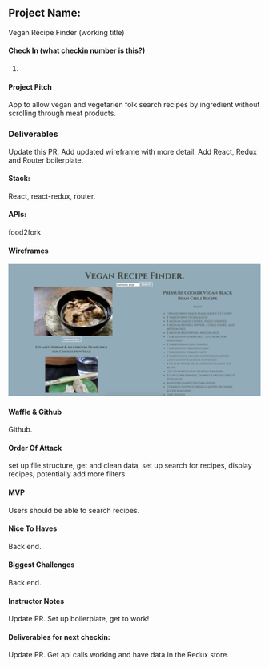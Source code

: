 ## Project Name:
Vegan Recipe Finder (working title)

#### Check In (what checkin number is this?)
1.
#### Project Pitch
App to allow vegan and vegetarien folk search recipes by ingredient without scrolling through meat products.

### Deliverables
Update this PR. Add updated wireframe with more detail. Add React, Redux and Router boilerplate.

#### Stack:
React, react-redux, router.

#### APIs:
food2fork

#### Wireframes
![mockup](./personal-project-wireframe.png)

#### Waffle & Github
Github.

#### Order Of Attack
set up file structure, get and clean data, set up search for recipes, display recipes, potentially add more filters.

#### MVP
Users should be able to search recipes.

#### Nice To Haves
Back end.

#### Biggest Challenges
Back end.

#### Instructor Notes
Update PR. Set up boilerplate, get to work!

#### Deliverables for next checkin:
Update PR. Get api calls working and have data in the Redux store.
